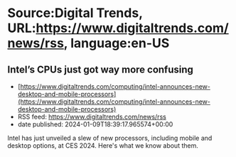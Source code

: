 # Source:Digital Trends, URL:https://www.digitaltrends.com/news/rss, language:en-US

## Intel’s CPUs just got way more confusing
 - [https://www.digitaltrends.com/computing/intel-announces-new-desktop-and-mobile-processors](https://www.digitaltrends.com/computing/intel-announces-new-desktop-and-mobile-processors)
 - RSS feed: https://www.digitaltrends.com/news/rss
 - date published: 2024-01-09T18:39:17.965574+00:00

Intel has just unveiled a slew of new processors, including mobile and desktop options, at CES 2024. Here's what we know about them.

